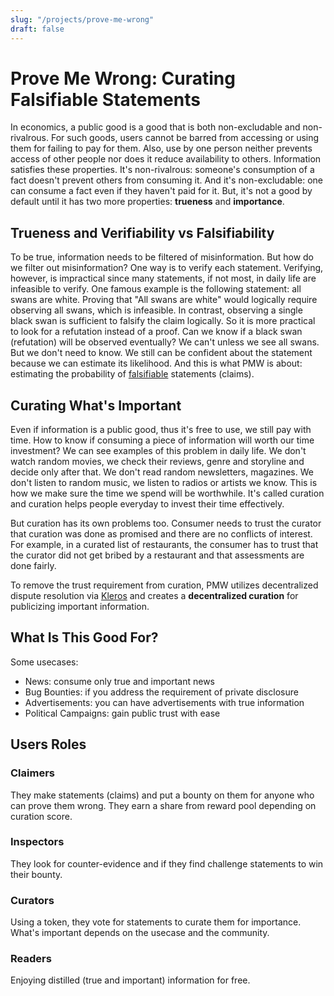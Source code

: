 ```yaml
---
slug: "/projects/prove-me-wrong"
draft: false
---
```


# <a name="PMW"></a> Prove Me Wrong: Curating Falsifiable Statements

In economics, a public good is a good that is both non-excludable and non-rivalrous. For such goods, users cannot be barred from accessing or using them for failing to pay for them. Also, use by one person neither prevents access of other people nor does it reduce availability to others. Information satisfies these properties. It's non-rivalrous: someone's consumption of a fact doesn't prevent others from consuming it. And it's non-excludable: one can consume a fact even if they haven't paid for it. But, it's not a good by default until it has two more properties: **trueness** and **importance**.

## Trueness and Verifiability vs Falsifiability

To be true, information needs to be filtered of misinformation. But how do we filter out misinformation? One way is to verify each statement. Verifying, however, is impractical since many statements, if not most, in daily life are infeasible to verify. One famous example is the following statement: all swans are white. Proving that "All swans are white" would logically require observing all swans, which is infeasible. In contrast, observing a single black swan is sufficient to falsify the claim logically. So it is more practical to look for a refutation instead of a proof. Can we know if a black swan (refutation) will be observed eventually? We can't unless we see all swans. But we don't need to know. We still can be confident about the statement because we can estimate its likelihood. And this is what PMW is about: estimating the probability of [falsifiable](https://en.wikipedia.org/wiki/Falsifiability) statements (claims).

## Curating What's Important

Even if information is a public good, thus it's free to use, we still pay with time. How to know if consuming a piece of information will worth our time investment? We can see examples of this problem in daily life. We don't watch random movies, we check their reviews, genre and storyline and decide only after that. We don't read random newsletters, magazines. We don't listen to random music, we listen to radios or artists we know. This is how we make sure the time we spend will be worthwhile. It's called curation and curation helps people everyday to invest their time effectively.

But curation has its own problems too. Consumer needs to trust the curator that curation was done as promised and there are no conflicts of interest. For example, in a curated list of restaurants, the consumer has to trust that the curator did not get bribed by a restaurant and that assessments are done fairly.

To remove the trust requirement from curation, PMW utilizes decentralized dispute resolution via [Kleros](https://kleros.io) and creates a **decentralized curation** for publicizing important information.

## What Is This Good For?

Some usecases:

- News: consume only true and important news
- Bug Bounties: if you address the requirement of private disclosure
- Advertisements: you can have advertisements with true information
- Political Campaigns: gain public trust with ease

## Users Roles

### Claimers

They make statements (claims) and put a bounty on them for anyone who can prove them wrong. They earn a share from reward pool depending on curation score.

### Inspectors

They look for counter-evidence and if they find challenge statements to win their bounty.

### Curators

Using a token, they vote for statements to curate them for importance. What's important depends on the usecase and the community.

### Readers

Enjoying distilled (true and important) information for free.
